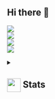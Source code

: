 ## Hi there 👋

![](https://github-readme-stats.vercel.app/api?username=shaban532&theme=tokyonight&hide_border=false&include_all_commits=true&count_private=false)<br/>
![](https://github-readme-streak-stats.herokuapp.com/?user=shaban532&theme=tokyonight&hide_border=false)<br/>
![](https://github-readme-stats.vercel.app/api/top-langs/?username=shaban532&theme=tokyonight&hide_border=false&include_all_commits=true&count_private=false&layout=compact)<br/>
![](https://github-readme-activity-graph.vercel.app/graph?username=shaban532&theme=tokyo-night)

<details>
  <summary><h2> <img align="center" src="https://github.com/shaban532/shaban532/blob/main/icons/stats.gif" width="32"/> Stats</h2></summary>
  <div align="center">
![](https://github-readme-stats.vercel.app/api?username=shaban532&theme=tokyonight&hide_border=false&include_all_commits=true&count_private=false)<br/>
![](https://github-readme-streak-stats.herokuapp.com/?user=shaban532&theme=tokyonight&hide_border=false)<br/>
![](https://github-readme-stats.vercel.app/api/top-langs/?username=shaban532&theme=tokyonight&hide_border=false&include_all_commits=true&count_private=false&layout=compact)<br/>
![](https://github-readme-activity-graph.vercel.app/graph?username=shaban532&theme=tokyo-night)
  </div>
</details>

<!--
**shaban532/shaban532** is a ✨ _special_ ✨ repository because its `README.md` (this file) appears on your GitHub profile.

Here are some ideas to get you started:

- 🔭 I’m currently working on ...
- 🌱 I’m currently learning ...
- 👯 I’m looking to collaborate on ...
- 🤔 I’m looking for help with ...
- 💬 Ask me about ...
- 📫 How to reach me: ...
- 😄 Pronouns: ...
- ⚡ Fun fact: ...
-->

